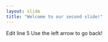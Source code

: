 ```yaml
---
layout: slide
title: "Welcome to our second slide!"
---
```

Edit line 5 
Use the left arrow to go back!
